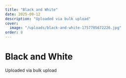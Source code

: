 ```yaml
---
title: "Black and White"
date: 2025-09-12
description: "Uploaded via bulk upload"
cover:
  image: "/uploads/black-and-white-1757705672226.jpg"
order: 8
---
```


# Black and White

Uploaded via bulk upload